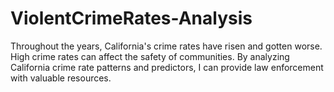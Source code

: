 # ViolentCrimeRates-Analysis
Throughout the years, California's crime rates have risen and gotten worse. High crime rates can affect the safety of communities. By analyzing California crime rate patterns and predictors, I can provide law enforcement with valuable resources. 
